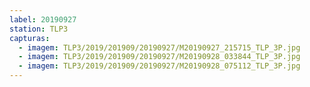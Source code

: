 ```yaml
---
label: 20190927
station: TLP3
capturas:
  - imagem: TLP3/2019/201909/20190927/M20190927_215715_TLP_3P.jpg
  - imagem: TLP3/2019/201909/20190927/M20190928_033844_TLP_3P.jpg
  - imagem: TLP3/2019/201909/20190927/M20190928_075112_TLP_3P.jpg
---
```


